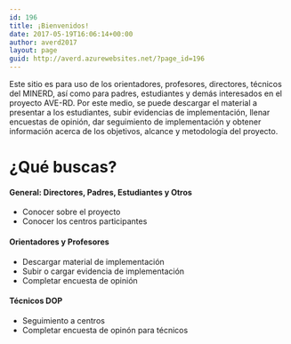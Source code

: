 ```yaml
---
id: 196
title: ¡Bienvenidos!
date: 2017-05-19T16:06:14+00:00
author: averd2017
layout: page
guid: http://averd.azurewebsites.net/?page_id=196
---
```

Este sitio es para uso de los orientadores, profesores, directores, técnicos del MINERD, así como para padres, estudiantes y demás interesados en el proyecto AVE-RD. Por este medio, se puede descargar el material a presentar a los estudiantes, subir evidencias de implementación, llenar encuestas de opinión, dar seguimiento de implementación y obtener información acerca de los objetivos, alcance y metodología del proyecto.

# **¿Qué buscas?**

#### General: Directores, Padres, Estudiantes y Otros

  * Conocer sobre el proyecto
  * Conocer los centros participantes

#### Orientadores y Profesores

  * Descargar material de implementación
  * Subir o cargar evidencia de implementación
  * Completar encuesta de opinión

#### Técnicos DOP

  * Seguimiento a centros
  * Completar encuesta de opinón para técnicos

&nbsp;